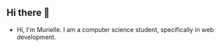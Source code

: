 ## Hi there 👋
- Hi, I'm Murielle. I am a computer science student, specifically in web development.
 


